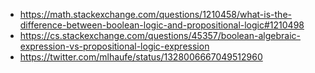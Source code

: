 - https://math.stackexchange.com/questions/1210458/what-is-the-difference-between-boolean-logic-and-propositional-logic#1210498
- https://cs.stackexchange.com/questions/45357/boolean-algebraic-expression-vs-propositional-logic-expression
- https://twitter.com/mlhaufe/status/1328006667049512960